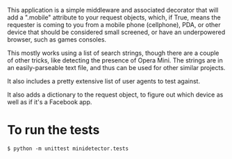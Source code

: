 This application is a simple middleware and associated decorator that will add 
a ".mobile" attribute to your request objects, which, if True, means the requester
is coming to you from a mobile phone (cellphone), PDA, or other device that
should be considered small screened, or have an underpowered browser, 
such as games consoles.

This mostly works using a list of search strings, though there are a couple 
of other tricks, like detecting the presence of Opera Mini. The strings are in
an easily-parseable text file, and thus can be used for other similar projects.

It also includes a pretty extensive list of user agents to test against.

It also adds a dictionary to the request object, to figure out which device as 
well as if it's a Facebook app.

To run the tests
================

``` $ python -m unittest minidetector.tests ```
